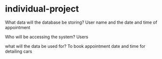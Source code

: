 # individual-project
What data will the database be storing?
User name and the date and time of appointment 

Who will be accessing the system?
Users 

what will the data be used for?
To book appointment date and time for detailing cars 
